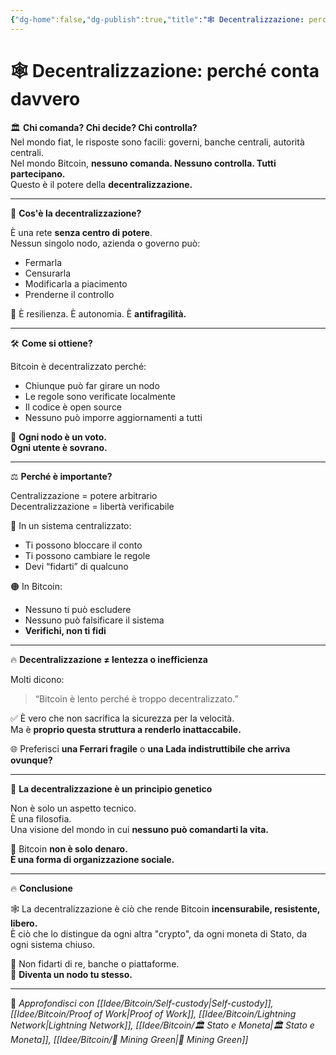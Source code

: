 ```yaml
---
{"dg-home":false,"dg-publish":true,"title":"🕸️ Decentralizzazione: perché conta davvero","tags":["Bitcoin","Decentralizzazione","Libertà","Sicurezza","Potere","Reti"],"date":"2025-07-09","permalink":"/idee/bitcoin/decentralizzazione/","dgPassFrontmatter":true}
---
```



# 🕸️ Decentralizzazione: perché conta davvero

🏛️ **Chi comanda? Chi decide? Chi controlla?**  
Nel mondo fiat, le risposte sono facili: governi, banche centrali, autorità centrali.  
Nel mondo Bitcoin, **nessuno comanda. Nessuno controlla. Tutti partecipano.**  
Questo è il potere della **decentralizzazione.**

---

🧠 **Cos'è la decentralizzazione?**

È una rete **senza centro di potere**.  
Nessun singolo nodo, azienda o governo può:

- Fermarla  
- Censurarla  
- Modificarla a piacimento  
- Prenderne il controllo

🎯 È resilienza. È autonomia. È **antifragilità.**

---

🛠️ **Come si ottiene?**

Bitcoin è decentralizzato perché:
- Chiunque può far girare un nodo  
- Le regole sono verificate localmente  
- Il codice è open source  
- Nessuno può imporre aggiornamenti a tutti

📡 **Ogni nodo è un voto.  
Ogni utente è sovrano.**

---

⚖️ **Perché è importante?**

Centralizzazione = potere arbitrario  
Decentralizzazione = libertà verificabile

🔐 In un sistema centralizzato:
- Ti possono bloccare il conto  
- Ti possono cambiare le regole  
- Devi “fidarti” di qualcuno

🟠 In Bitcoin:
- Nessuno ti può escludere  
- Nessuno può falsificare il sistema  
- **Verifichi, non ti fidi**

---

🔥 **Decentralizzazione ≠ lentezza o inefficienza**

Molti dicono:  
> “Bitcoin è lento perché è troppo decentralizzato.”

✅ È vero che non sacrifica la sicurezza per la velocità.  
Ma è **proprio questa struttura a renderlo inattaccabile.**

🌐 Preferisci **una Ferrari fragile** o **una Lada indistruttibile che arriva ovunque?**

---

🧬 **La decentralizzazione è un principio genetico**

Non è solo un aspetto tecnico.  
È una filosofia.  
Una visione del mondo in cui **nessuno può comandarti la vita.**

🧠 Bitcoin **non è solo denaro.  
È una forma di organizzazione sociale.**

---

🔥 **Conclusione**

🕸️ La decentralizzazione è ciò che rende Bitcoin **incensurabile, resistente, libero.**  
È ciò che lo distingue da ogni altra "crypto", da ogni moneta di Stato, da ogni sistema chiuso.

👑 Non fidarti di re, banche o piattaforme.  
📡 **Diventa un nodo tu stesso.**

---

🔗 _Approfondisci con [[Idee/Bitcoin/Self-custody\|Self-custody]], [[Idee/Bitcoin/Proof of Work\|Proof of Work]], [[Idee/Bitcoin/Lightning Network\|Lightning Network]], [[Idee/Bitcoin/🏛️ Stato e Moneta\|🏛️ Stato e Moneta]], [[Idee/Bitcoin/🌱 Mining Green\|🌱 Mining Green]]_